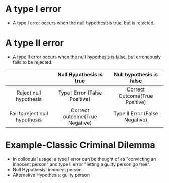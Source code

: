 # A type I error 
* A type I error occurs when the null hypothesisis true, but is rejected.
# A type II error 
* A type II error occurs when the null hypothesis is false, but erroneously fails to be rejected. 
 
| |Null Hypothesis is true|Null hypothesis is false|
|:---:|:---:|:---:|
|Reject null hypothesis|Type I Error (False Positive)| Correct Outcome(True Positive)|
|Fail to reject null hypothesis|Correct outcome(True Negative)|Type II Error (False Negative)|

# Example-Classic Criminal Dilemma
* In colloquial usage, a type I error can be thought of as "convicting an innocent person" and type II error "letting a guilty person go free".
* Null Hypothesis: innocent person
* Alternative Hypothesis: guilty person
